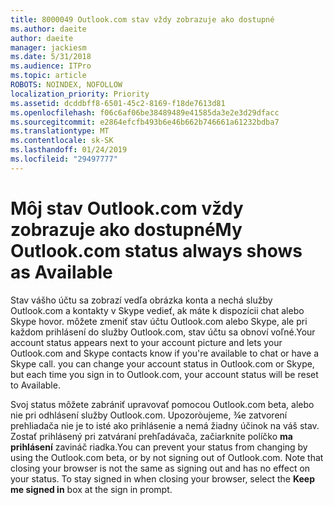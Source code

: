 ```yaml
---
title: 8000049 Outlook.com stav vždy zobrazuje ako dostupné
ms.author: daeite
author: daeite
manager: jackiesm
ms.date: 5/31/2018
ms.audience: ITPro
ms.topic: article
ROBOTS: NOINDEX, NOFOLLOW
localization_priority: Priority
ms.assetid: dcddbff8-6501-45c2-8169-f18de7613d81
ms.openlocfilehash: f06c6af06be38489489e41585da3e2e3d29dfacc
ms.sourcegitcommit: e2864efcfb493b6e46b662b746661a61232bdba7
ms.translationtype: MT
ms.contentlocale: sk-SK
ms.lasthandoff: 01/24/2019
ms.locfileid: "29497777"
---
```

# <a name="my-outlookcom-status-always-shows-as-available"></a><span data-ttu-id="b3665-102">Môj stav Outlook.com vždy zobrazuje ako dostupné</span><span class="sxs-lookup"><span data-stu-id="b3665-102">My Outlook.com status always shows as Available</span></span>

<span data-ttu-id="b3665-p101">Stav vášho účtu sa zobrazí vedľa obrázka konta a nechá služby Outlook.com a kontakty v Skype vedieť, ak máte k dispozícii chat alebo Skype hovor. môžete zmeniť stav účtu Outlook.com alebo Skype, ale pri každom prihlásení do služby Outlook.com, stav účtu sa obnoví voľné.</span><span class="sxs-lookup"><span data-stu-id="b3665-p101">Your account status appears next to your account picture and lets your Outlook.com and Skype contacts know if you're available to chat or have a Skype call. you can change your account status in Outlook.com or Skype, but each time you sign in to Outlook.com, your account status will be reset to Available.</span></span>
  
<span data-ttu-id="b3665-p102">Svoj status môžete zabrániť upravovať pomocou Outlook.com beta, alebo nie pri odhlásení služby Outlook.com. Upozoròujeme, ¾e zatvorení prehliadača nie je to isté ako prihlásenie a nemá žiadny účinok na váš stav. Zostať prihlásený pri zatváraní prehľadávača, začiarknite políčko **ma prihlásení** zavináč riadka.</span><span class="sxs-lookup"><span data-stu-id="b3665-p102">You can prevent your status from changing by using the Outlook.com beta, or by not signing out of Outlook.com. Note that closing your browser is not the same as signing out and has no effect on your status. To stay signed in when closing your browser, select the **Keep me signed in** box at the sign in prompt.</span></span> 
  

